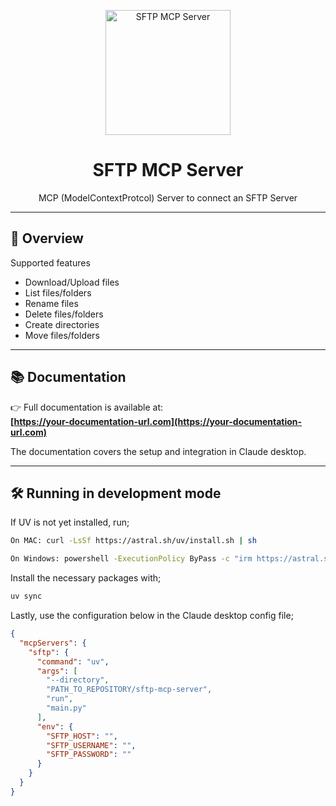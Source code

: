 <p align="center">
  <img src="https://www.filepulse.io/assets/img/filepulse-dark.png" alt="SFTP MCP Server" width="200"/>
</p>

<h1 align="center">SFTP MCP Server</h1>

<p align="center">
  MCP (ModelContextProtcol) Server to connect an SFTP Server
</p>

---

## 🚀 Overview

Supported features
- Download/Upload files
- List files/folders
- Rename files
- Delete files/folders
- Create directories
- Move files/folders

---

## 📚 Documentation

👉 Full documentation is available at:  
**[https://your-documentation-url.com](https://your-documentation-url.com)**

The documentation covers the setup and integration in Claude desktop.

---

## 🛠️ Running in development mode

If UV is not yet installed, run;

```bash
On MAC: curl -LsSf https://astral.sh/uv/install.sh | sh

On Windows: powershell -ExecutionPolicy ByPass -c "irm https://astral.sh/uv/install.ps1 | iex"
```

Install the necessary packages with; 

```bash
uv sync
```



Lastly, use the configuration below in the Claude desktop config file;

```json
{
  "mcpServers": {
    "sftp": {
      "command": "uv",
      "args": [
        "--directory",
        "PATH_TO_REPOSITORY/sftp-mcp-server",
        "run",
        "main.py"
      ],
      "env": {
        "SFTP_HOST": "",
        "SFTP_USERNAME": "",
        "SFTP_PASSWORD": ""
      }
    }
  }
}
```